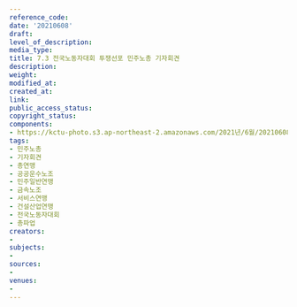 ```yaml
---
reference_code: 
date: '20210608'
draft: 
level_of_description: 
media_type: 
title: 7.3 전국노동자대회 투쟁선포 민주노총 기자회견
description: 
weight: 
modified_at: 
created_at: 
link: 
public_access_status: 
copyright_status: 
components:
- https://kctu-photo.s3.ap-northeast-2.amazonaws.com/2021년/6월/20210608-7.3+전국노동자대회+투쟁선포+민주노총+기자회견_민주노총_기자회견_총연맹_공공운수노조_민주일반연맹_금속노조_서비스연맹_건설산업연맹_전국노동자대회_총파업/_1D20142.jpg
tags:
- 민주노총
- 기자회견
- 총연맹
- 공공운수노조
- 민주일반연맹
- 금속노조
- 서비스연맹
- 건설산업연맹
- 전국노동자대회
- 총파업
creators:
- 
subjects:
- 
sources:
- 
venues:
- 
---
```

